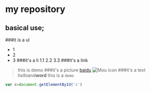 # my repository
## basical use;
###it is a ul
* 1
* 2
* 3
###it's a li
1.1
2.2
3.3
###it's a link
> this is demo
###it's a picture
[baidu](http://www.baidu.com)
![Mou icon](http://mouapp.com/Mou_128.png)
###it's a text
*hello*and**word**
this is a `demo`
```javascript
var c=document.getElementById('c')

